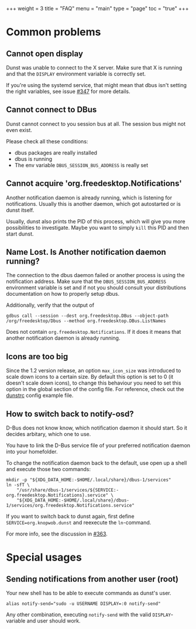 +++
weight = 3
title = "FAQ"
menu = "main"
type = "page"
toc = "true"
+++

# Common problems

## Cannot open display

Dunst was unable to connect to the X server. Make sure that X is running and that the `DISPLAY` environment variable is correctly set.

If you're using the systemd service, that might mean that dbus isn't setting the right variables, see issue [#347](https://github.com/dunst-project/dunst/issues/347) for more details.

## Cannot connect to DBus

Dunst cannot connect to you session bus at all. The session bus might not even exist.

Please check all these conditions:

- dbus packages are really installed
- dbus is running
- The env variable `DBUS_SESSION_BUS_ADDRESS` is really set

## Cannot acquire 'org.freedesktop.Notifications'

Another notification daemon is already running, which is listening for notifications. Usually this is another daemon, which got autostarted or is dunst itself.

Usually, dunst also prints the PID of this process, which will give you more possibilities to investigate. Maybe you want to simply `kill` this PID and then start dunst.

## Name Lost. Is Another notification daemon running?

The connection to the dbus daemon failed or another process is using the notification address. Make sure that the `DBUS_SESSION_BUS_ADDRESS` environment variable is set and if not you should consult your distributions documentation on how to properly setup dbus.

Additionally, verify that the output of

```
gdbus call --session --dest org.freedesktop.DBus --object-path /org/freedesktop/Dbus --method org.freedesktop.DBus.ListNames
```

Does not contain `org.freedesktop.Notifications`. If it does it means that another notification daemon is already running.

## Icons are too big

Since the 1.2 version release, an option `max_icon_size` was introduced to scale down icons to a certain size. By default this option is set to 0 (it doesn't scale down icons), to change this behaviour you need to set this option in the global section of the config file. For reference, check out the [dunstrc](https://github.com/dunst-project/dunst/blob/master/dunstrc#L159) config example file.


## How to switch back to notify-osd?

D-Bus does not know know, which notification daemon it should start. So it decides arbitary, which one to use.

You have to link the D-Bus service file of your preferred notification daemon into your homefolder.

To change the notification daemon back to the default, use open up a shell and execute those two commands:

```
mkdir -p "${XDG_DATA_HOME:-$HOME/.local/share}/dbus-1/services"
ln -sfT \
    "/usr/share/dbus-1/services/${SERVICE:-org.freedesktop.Notifications}.service" \
    "${XDG_DATA_HOME:-$HOME/.local/share}/dbus-1/services/org.freedesktop.Notifications.service"
```

If you want to switch back to dunst again, first define `SERVICE=org.knopwob.dunst` and reexecute the `ln`-command.

For more info, see the discussion in [#363](https://github.com/dunst-project/dunst/issues/363).

# Special usages

## Sending notifications from another user (root)

Your new shell has to be able to execute commands as dunst's user.

```
alias notify-send="sudo -u USERNAME DISPLAY=:0 notify-send"
```

Any other combination, executing `notify-send` with the valid `DISPLAY`-variable and user should work.
